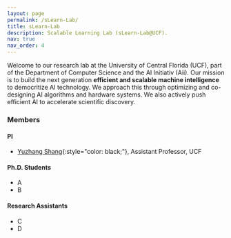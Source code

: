 ```yaml
---
layout: page
permalink: /sLearn-Lab/
title: sLearn-Lab
description: Scalable Learning Lab (sLearn-Lab@UCF).
nav: true
nav_order: 4
---
```


Welcome to our research lab at the University of Central Florida (UCF), part of the Department of Computer Science and the AI Initiativ (Aii). Our mission is to build the next generation **efficient and scalable machine intelligence** to democritize AI technology. We approach this through optimizing and co-designing AI algorithms and hardware systems. We also actively push efficient AI to accelerate scientific discovery. 

### Members    

#### PI
- [Yuzhang Shang](https://42shawn.github.io/){:style="color: black;"}, Assistant Professor, UCF

#### Ph.D. Students    
- A
- B

#### Research Assistants    
- C
- D
